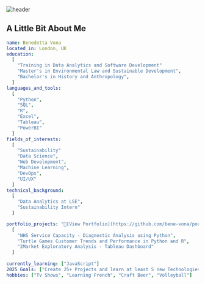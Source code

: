 ![header](https://capsule-render.vercel.app/api?type=venom&height=300&color=0:003193,100:00BA2D&text=Hi%20there!%20I'm%20Benedetta%20-nl-%20and%20this%20is%20my%20Data%20Analyst%20Portfolio&fontColor=C0C0C0&fontSize=21)

## A Little Bit About Me
```yaml
name: Benedetta Vona
located_in: London, UK
education:
  [
    "Training in Data Analytics and Software Development"
    "Master's in Environmental Law and Sustainable Development",
    "Bachelor's in History and Anthropology",
  ]
languages_and_tools:
  [
    "Python",
    "SQL",
    "R",
    "Excel",
    "Tableau",
    "PowerBI"
  ]
fields_of_interests:
  [
    "Sustainability"
    "Data Science",
    "Web Development",
    "Machine Learning",
    "DevOps",
    "UI/UX"
  ]
technical_background:
  [
    "Data Analytics at LSE",
    "Sustainability Intern"
  ]

portfolio_projects: "🔗[View Portfolio](https://github.com/bene-vona/portfolio_projects/tree/main/)":
  [
    "NHS Service Capacity - Diagnostic Analysis using Python",
    "Turtle Games Customer Trends and Performance in Python and R",
    "2Market Exploratory Analysis - Tableau Dashboard"
  ]
  
currently_learning: ["JavaScript"]
2025 Goals: ["Create 25+ Projects and learn at least 5 new Technologies."]
hobbies: ["Tv Shows", "Learning French", "Craft Beer", "Volleyball"]
```
